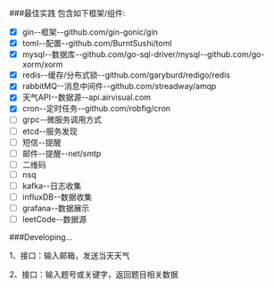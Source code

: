 ###最佳实践
包含如下框架/组件:
* [x] gin--框架--github.com/gin-gonic/gin
* [x] toml--配置--github.com/BurntSushi/toml
* [x] mysql--数据库--github.com/go-sql-driver/mysql--github.com/go-xorm/xorm
* [x] redis--缓存/分布式锁--github.com/garyburd/redigo/redis
* [x] rabbitMQ--消息中间件--github.com/streadway/amqp
* [x] 天气API--数据源--api.airvisual.com
* [x] cron--定时任务--github.com/robfig/cron
* [ ] grpc--微服务调用方式
* [ ] etcd--服务发现
* [ ] 短信--提醒
* [ ] 邮件--提醒--net/smtp
* [ ] 二维码
* [ ] nsq
* [ ] kafka--日志收集
* [ ] influxDB--数据收集
* [ ] grafana--数据展示
* [ ] leetCode--数据源

###Developing...

1、接口：输入邮箱，发送当天天气

2、接口：输入题号或关键字，返回题目相关数据